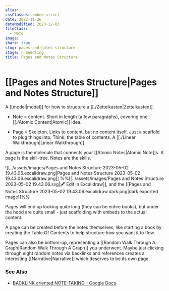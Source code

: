 ```yaml
---
alias: 
cssClasses: embed-strict
date: 2022-11-26
dateModified: 2023-12-03
fileClass:
  - Note
image: 
share: true
slug: pages-and-notes-structure
stage: 🌱 Seedling
title: Pages and Notes Structure
---
```


# [[Pages and Notes Structure|Pages and Notes Structure]]

A [[model|model]] for how to structure a [[./Zettelkasten|Zettelkasten]].

- Note = content. Short in length (a few paragraphs), covering one [[./Atomic Content|Atomic]] idea. 

- Page = Skeleton. Links to content, but no content itself. Just a scaffold to plug things into. Think: the table of contents. A [[./Linear Walkthrough|Linear Walkthrough]].

A page is the molecule that connects your [[Atomic Notes|Atomic Note]]s.
A page is the skill-tree. Notes are the skills.

![[../assets/images/Pages and Notes Structure 2023-05-02 19.43.06.excalidraw.png|Pages and Notes Structure 2023-05-02 19.43.06.excalidraw.png]]
%%[[../assets/images/Pages and Notes Structure 2023-05-02 19.43.06.svg|🖋 Edit in Excalidraw]], and the [[Pages and Notes Structure 2023-05-02 19.43.06.excalidraw.dark.png|dark exported image]]%%

Pages will end up looking quite long (they can be entire books), but under the hood are quite small - just scaffolding with embeds to the actual content.

A page can be created before the notes themselves, like starting a book by creating the Table Of Contents to help structure how you want it to flow.

Pages can also be bottom-up, representing a [[Random Walk Through A Graph|Random Walk Through A Graph]] you underwent. Maybe just clicking through eight random notes via backlinks and references creates a interesting [[Narrative|Narrative]] which deserves to be its own page.

### See Also

- [BACKLINK oriented NOTE-TAKING - Google Docs](https://docs.google.com/document/d/13CP3zfbNJeTMzMyglqYFZdldzIduUrJ0KrMooQN8yuo/edit#)
